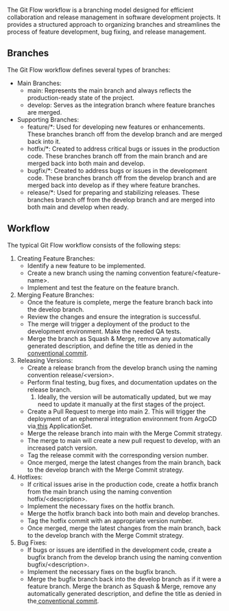 <!-----

Yay, no errors, warnings, or alerts!

Conversion time: 0.546 seconds.


Using this Markdown file:

1. Paste this output into your source file.
2. See the notes and action items below regarding this conversion run.
3. Check the rendered output (headings, lists, code blocks, tables) for proper
   formatting and use a linkchecker before you publish this page.

Conversion notes:

* Docs to Markdown version 1.0β34
* Tue Oct 03 2023 06:33:21 GMT-0700 (PDT)
* Source doc: Documento sin título
----->


The Git Flow workflow is a branching model designed for efficient collaboration and release management in software development projects. It provides a structured approach to organizing branches and streamlines the process of feature development, bug fixing, and release management.

 


## Branches

The Git Flow workflow defines several types of branches:



* Main Branches:
    * main: Represents the main branch and always reflects the production-ready state of the project.
    * develop: Serves as the integration branch where feature branches are merged.
* Supporting Branches:
    * feature/*: Used for developing new features or enhancements. These branches branch off from the develop branch and are merged back into it.
    * hotfix/*: Created to address critical bugs or issues in the production code. These branches branch off from the main branch and are merged back into both main and develop.
    * bugfix/*: Created to address bugs or issues in the development code. These branches branch off from the develop branch and are merged back into develop as if they where feature branches.
    * release/*: Used for preparing and stabilizing releases. These branches branch off from the develop branch and are merged into both main and develop when ready.


## Workflow

The typical Git Flow workflow consists of the following steps:



1. Creating Feature Branches:
    * Identify a new feature to be implemented.
    * Create a new branch using the naming convention feature/&lt;feature-name>.
    * Implement and test the feature on the feature branch.
2. Merging Feature Branches:
    * Once the feature is complete, merge the feature branch back into the develop branch.
    * Review the changes and ensure the integration is successful.
    * The merge will trigger a deployment of the product to the development environment. Make the needed QA tests.
    * Merge the branch as Squash & Merge, remove any automatically generated description, and define the title as denied in the[ conventional commit](https://github.com/conventional-changelog/commitlint/tree/master/%40commitlint/config-conventional).
3. Releasing Versions:
    * Create a release branch from the develop branch using the naming convention release/&lt;version>.
    * Perform final testing, bug fixes, and documentation updates on the release branch.
        1. Ideally, the version will be automatically updated, but we may need to update it manually at the first stages of the project.
    * Create a Pull Request to merge into main
        2. This will trigger the deployment of an ephemeral integration environment from ArgoCD via[ this](https://github.com/konstellation-io/konstellation-infrastructure/blob/main/argo-cd/applicationsets/int-cluster-integration-applications.yaml) ApplicationSet.
    * Merge the release branch into main with the Merge Commit strategy.
    * The merge to main will create a new pull request to develop, with an increased patch version.
    * Tag the release commit with the corresponding version number.
    * Once merged, merge the latest changes from the main branch, back to the develop branch with the Merge Commit strategy.
4. Hotfixes:
    * If critical issues arise in the production code, create a hotfix branch from the main branch using the naming convention hotfix/&lt;description>.
    * Implement the necessary fixes on the hotfix branch.
    * Merge the hotfix branch back into both main and develop branches.
    * Tag the hotfix commit with an appropriate version number.
    * Once merged, merge the latest changes from the main branch, back to the develop branch with the Merge Commit strategy.
5. Bug Fixes:
    * If bugs or issues are identified in the development code, create a bugfix branch from the develop branch using the naming convention bugfix/&lt;description>.
    * Implement the necessary fixes on the bugfix branch.
    * Merge the bugfix branch back into the develop branch as if it were a feature branch. Merge the branch as Squash & Merge, remove any automatically generated description, and define the title as denied in the[ conventional commit](https://github.com/conventional-changelog/commitlint/tree/master/%40commitlint/config-conventional).
